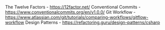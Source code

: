 The Twelve Factors - https://12factor.net/
Conventional Commits - https://www.conventionalcommits.org/en/v1.0.0/
Git Workflow - https://www.atlassian.com/git/tutorials/comparing-workflows/gitflow-workflow
Design Patterns - https://refactoring.guru/design-patterns/csharp
